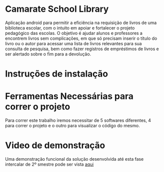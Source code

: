 # Camarate School Library

Aplicação android para permitir a eficiência na requisição de livros de uma biblioteca escolar, com o intuito em apoiar e fortalecer o projeto pedagógico das escolas. O objetivo é ajudar alunos e professores a encontrem livros sem complicações, em que só precisam inserir o título do livro ou o autor para acessar uma lista de livros relevantes para sua consulta de pesquisa, bem como fazer registros de empréstimos de livros e ser alertado sobre o fim para a devolução.

# Instruções de instalação 


# Ferramentas Necessárias para correr o projeto


Para correr este trabalho iremos necessitar de 5 softwares diferentes, 4 para correr o projeto e o
outro para visualizar o código do mesmo. 

# Video de demonstração

Uma demonstração funcional da solução desenvolvida até esta fase intercalar de 2º smestre pode ser vista [aqui](https://youtu.be/dZU8X6YIXI0)
